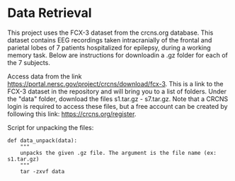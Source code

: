 # Data Retrieval

This project uses the FCX-3 dataset from the crcns.org database. This dataset contains EEG recordings taken intracranially of the frontal and parietal lobes of 7 patients hospitalized for epilepsy, during a working memory task. Below are instructions for downloadin a .gz folder for each of the 7 subjects.

Access data from the link https://portal.nersc.gov/project/crcns/download/fcx-3. This is a link to the FCX-3 dataset in the repository and will bring you to a list of folders. Under the "data" folder, download the files s1.tar.gz - s7.tar.gz. Note that a CRCNS login is required to access these files, but a free account can be created by following this link: https://crcns.org/register.

Script for unpacking the files:
```
def data_unpack(data):
    """
    unpacks the given .gz file. The argument is the file name (ex: s1.tar.gz)
    """  
    tar -zxvf data
```
    
